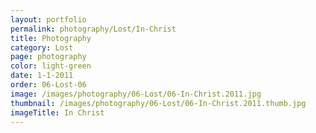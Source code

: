 ```yaml
---
layout: portfolio
permalink: photography/Lost/In-Christ
title: Photography
category: Lost
page: photography
color: light-green
date: 1-1-2011
order: 06-Lost-06
image: /images/photography/06-Lost/06-In-Christ.2011.jpg
thumbnail: /images/photography/06-Lost/06-In-Christ.2011.thumb.jpg
imageTitle: In Christ
---
```

